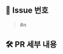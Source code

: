 ## 📍 Issue 번호
<!-- 관련있는 이슈 번호(#n)를 적어주세요. 해당 pull request merge와 함께 이슈를 닫으려면 closed #Issue_number를 적어주세요. -->
> #n

## 🛠️ PR 세부 내용
<!-- 작업한 내용을 적어주세요. -->

<!-- 
## 🚨 주의 사항
- 구현하며 발견한 주의 사항이나 **꼭 확인했으면 하는 로직**에 대한 설명

## 📢 추가 의논 사항
- 추가적으로 의논할 사항이나 발생한 에러에 대한 설명

## 📸 스크린샷 -->
